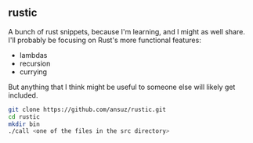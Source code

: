 ## rustic

A bunch of rust snippets, because I'm learning, and I might as well share.  
I'll probably be focusing on Rust's more functional features:  
* lambdas
* recursion
* currying

But anything that I think might be useful to someone else will likely get included.  

```bash
git clone https://github.com/ansuz/rustic.git
cd rustic
mkdir bin
./call <one of the files in the src directory>
```
